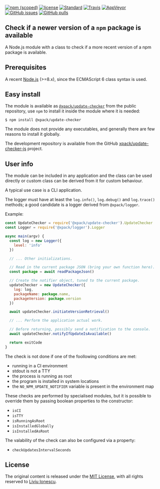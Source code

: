 [![npm (scoped)](https://img.shields.io/npm/v/@xpack/update-checker.svg)](https://www.npmjs.com/package/@xpack/update-checker)
[![license](https://img.shields.io/github/license/xpack/update-checker-js.svg)](https://github.com/xpack/update-checker-js/blob/xpack/LICENSE)
[![Standard](https://img.shields.io/badge/code_style-standard-brightgreen.svg)](https://standardjs.com/)
[![Travis](https://img.shields.io/travis/xpack/update-checker-js.svg?label=linux)](https://travis-ci.org/xpack/update-checker-js)
[![AppVeyor](https://ci.appveyor.com/api/projects/status/2k4rmdt93po3a6r5?svg=true)](https://ci.appveyor.com/project/ilg-ul/update-checker-js)
[![GitHub issues](https://img.shields.io/github/issues/xpack/update-checker-js.svg)](https://github.com/xpack/update-checker-js/issues)
[![GitHub pulls](https://img.shields.io/github/issues-pr/xpack/update-checker-js.svg)](https://github.com/xpack/update-checker-js/pulls)

## Check if a newer version of a `npm` package is available

A Node.js module with a class to check if a more recent version of
a npm package is available.

## Prerequisites

A recent [Node.js](https://nodejs.org) (>=8.x), since the ECMAScript 6 class
syntax is used.

## Easy install

The module is available as
[`@xpack/update-checker`](https://www.npmjs.com/package/@xpack/update-checker)
from the public repository, use `npm` to install it inside the module where
it is needed:

```console
$ npm install @xpack/update-checker
```

The module does not provide any executables, and generally there are few
reasons to install it globally.

The development repository is available from the GitHub
[xpack/update-checker-js](https://github.com/xpack/update-checker-js)
project.

## User info

The module can be included in any application and the class can be used
directly or custom class can be derived from it for custom behaviour.

A typical use case is a CLI application.

The logger must have at least the `log.info()`, `log.debug()` and
`log.trace()` methods; a good candidate is a logger derived from
`@xpack/logger`.

Example:

```javascript
const UpdateChecker = require('@xpack/update-checker').UpdateChecker
const Logger = require('@xpack/logger').Logger

async main(argv) {
  const log = new Logger({
    level: 'info'
  })

  // ... Other initializations.

  // Read in the current package JSON (bring your own function here).
  const package = await readPackageJson()

  // Create the notifier object, tuned to the current package.
  updateChecker = new UpdateChecker({
    log: log,
    packageName: package.name,
    packageVersion: package.version
  })

  await updateChecker.initiateVersionRetrieval()

  // ... Perform the application actual work.

  // Before returning, possibly send a notification to the console.
  await updateChecker.notifyIfUpdateIsAvailable()

  return exitCode
}
```

The check is not done if one of the foollowing conditions are met:

- running in a CI environment
- stdout is not a TTY
- the process is running as root
- the program is installed in system locations
- the `NO_NPM_UPDATE_NOTIFIER` variable is present in the environment map

These checks are performed by specialised modules, but it is possible
to override them by passing boolean properties to the constructor:

- `isCI`
- `isTTY`
- `isRunningAsRoot`
- `isInstalledGlobally`
- `isInstalledAsRoot`

The valability of the check can also be configured via a property:

- `checkUpdatesIntervalSeconds`

## License

The original content is released under the
[MIT License](https://opensource.org/licenses/MIT), with all rights
reserved to [Liviu Ionescu](https://github.com/ilg-ul).
